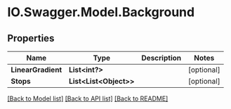 # IO.Swagger.Model.Background
## Properties

Name | Type | Description | Notes
------------ | ------------- | ------------- | -------------
**LinearGradient** | **List&lt;int?&gt;** |  | [optional] 
**Stops** | **List&lt;List&lt;Object&gt;&gt;** |  | [optional] 

[[Back to Model list]](../README.md#documentation-for-models) [[Back to API list]](../README.md#documentation-for-api-endpoints) [[Back to README]](../README.md)

